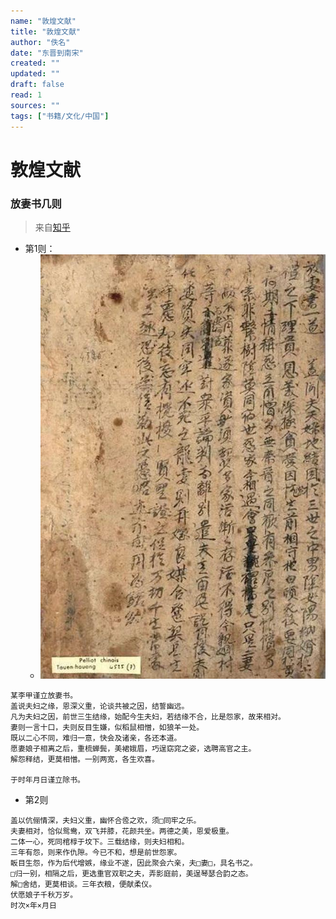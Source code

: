 ```yaml
---
name: "敦煌文献"
title: "敦煌文献"
author: "佚名"
date: "东晋到南宋"
created: ""
updated: ""
draft: false
read: 1
sources: ""
tags: ["书籍/文化/中国"]
---
```


# 敦煌文献

### 放妻书几则

> 来自[知乎](https://zhuanlan.zhihu.com/p/189880489)

* 第1则：
  * ![放妻书](../images/dunhuang_fangqishu.jpg)
```
某李甲谨立放妻书。
盖说夫妇之缘，恩深义重，论谈共被之因，结誓幽远。
凡为夫妇之因，前世三生结缘，始配今生夫妇，若结缘不合，比是怨家，故来相对。
妻则一言十口，夫则反目生嫌，似稻鼠相憎，如狼羊一处。
既以二心不同，难归一意，快会及诸亲，各还本道。
愿妻娘子相离之后，重梳蝉鬓，美裙娥眉，巧逞窈窕之姿，选聘高官之主。
解怨释结，更莫相憎。一别两宽，各生欢喜。

于时年月日谨立除书。
```

* 第2则
```
盖以伉俪情深，夫妇义重，幽怀合卺之欢，须□同牢之乐。
夫妻相对，恰似鸳鸯，双飞并膝，花颜共坐。两德之美，恩爱极重。
二体一心，死同棺椁于坟下。三载结缘，则夫妇相和。
三年有怨，则来作仇隙。今已不和，想是前世怨家。
眅目生怨，作为后代增嫉，缘业不遂，因此聚会六亲，夫□妻□，具名书之。
□归一别，相隔之后，更选重官双职之夫，弄影庭前，美逞琴瑟合韵之态。
解□舍结，更莫相谈。三年衣粮，便献柔仪。
伏愿娘子千秋万岁。
时次×年×月日
```
